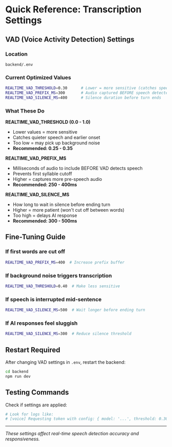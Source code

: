 # Quick Reference: Transcription Settings

## VAD (Voice Activity Detection) Settings

### Location
`backend/.env`

### Current Optimized Values
```bash
REALTIME_VAD_THRESHOLD=0.30      # Lower = more sensitive (catches speech earlier)
REALTIME_VAD_PREFIX_MS=300       # Audio captured BEFORE speech detected (prevents word cutoff)
REALTIME_VAD_SILENCE_MS=400      # Silence duration before turn ends
```

### What These Do

**REALTIME_VAD_THRESHOLD (0.0 - 1.0)**
- Lower values = more sensitive
- Catches quieter speech and earlier onset
- Too low = may pick up background noise
- **Recommended: 0.25 - 0.35**

**REALTIME_VAD_PREFIX_MS**
- Milliseconds of audio to include BEFORE VAD detects speech
- Prevents first syllable cutoff
- Higher = captures more pre-speech audio
- **Recommended: 250 - 400ms**

**REALTIME_VAD_SILENCE_MS**
- How long to wait in silence before ending turn
- Higher = more patient (won't cut off between words)
- Too high = delays AI response
- **Recommended: 300 - 500ms**

## Fine-Tuning Guide

### If first words are cut off
```bash
REALTIME_VAD_PREFIX_MS=400  # Increase prefix buffer
```

### If background noise triggers transcription
```bash
REALTIME_VAD_THRESHOLD=0.40  # Make less sensitive
```

### If speech is interrupted mid-sentence
```bash
REALTIME_VAD_SILENCE_MS=500  # Wait longer before ending turn
```

### If AI responses feel sluggish
```bash
REALTIME_VAD_SILENCE_MS=300  # Reduce silence threshold
```

## Restart Required

After changing VAD settings in `.env`, restart the backend:
```bash
cd backend
npm run dev
```

## Testing Commands

Check if settings are applied:
```bash
# Look for logs like:
# [voice] Requesting token with config: { model: '...', threshold: 0.30, ... }
```

---

*These settings affect real-time speech detection accuracy and responsiveness.*
